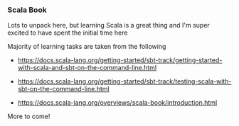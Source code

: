 ### Scala Book

Lots to unpack here, but learning Scala is a great thing and I'm super excited to have spent the initial time here

Majority of learning tasks are taken from the following

 - https://docs.scala-lang.org/getting-started/sbt-track/getting-started-with-scala-and-sbt-on-the-command-line.html

 - https://docs.scala-lang.org/getting-started/sbt-track/testing-scala-with-sbt-on-the-command-line.html

 - https://docs.scala-lang.org/overviews/scala-book/introduction.html

More to come!
